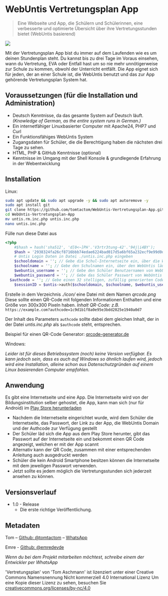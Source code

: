 # WebUntis Vertretungsplan App
> Eine Webseite und App, die Schülern und Schülerinnen, eine verbesserte und optimierte Übersicht über ihre Vertretungsstunden bietet (WebUntis basierend)

![](https://repository-images.githubusercontent.com/305484442/8d30aa00-125c-11eb-996d-6a584ed9b439)

Mit der Vertretungsplan App bist du immer auf dem Laufenden wie es um deinen Stundenplan steht. Du kannst bis zu drei Tage im Voraus einsehen, wann du Vertretung, EVA oder Entfall hast um so nie mehr unnötigerweise zur Schule zu kommen, obwohl der Unterricht entfällt. Die App eignet sich für jeden, der an einer Schule ist, die WebUntis benutzt und das zur App gehörende Vertretungsplan System hat.

## Voraussetzungen (für die Installation und Administration)
* Deutsch Kenntnisse, da das gesamte System auf Deutsch läuft. _(Knowledge of German, as the entire system runs in German.)_
* Ein internetfähiger Linuxbasierter Computer mit Apache24, PHP7 und Curl
* Ein Funktionsfähiges WebUntis System
* Zugangsdaten für Schüler, die die Berechtigung haben die nächsten drei Tage zu sehen.
* HTML, PHP & GitHub Kenntnisse (optional)
* Kenntnisse im Umgang mit der Shell Konsole & grundlegende Erfahrung in der Webentwicklung

## Installation

Linux:

```sh
sudo apt update && sudo apt upgrade -y && sudo apt autoremove -y
sudo apt install git
git clone https://github.com/tomtactom/WebUntis-Vertretungsplan-App.git
cd WebUntis-Vertretungsplan-App
mv untis.rm.inc.php untis.inc.php
nano untis.inc.php
```
Fülle nun diese Datei aus
```php
<?php
	#$hash = hash('sha512', 'd[0<~]PH'.'V3rtr3tung-42'.'94j|i4BY');
	$hash = '2938324fa26cf8716bbb74edae6224bad017d5a6bf65a232ecf9e99d0d6aac57eec7f7f523437502f23c28d09f2c11abd31d819535a50a3e8d5dd63ecbb13c6f'; // V3rtr3tung-42   // Bitte ändere das Passwort sobald es geht!
	# Untis Login Daten in Datei ./untis.inc.php eingeben
	$schooldomain = ''; // Gebe die Schul-Internetseite ein, über die WebUntis läuft
	$schoolname = ''; // Gebe den Schulnamen ein, über den WebUntis läuft
	$webuntis_username = ''; // Gebe den Schüler Benutzernamen von WebUntis ein
	$webuntis_password = ''; // Gebe das Schüler Passwort von WebUntis ein
  $authcode = ''; // Gebe einen 32 stelligen, zufällig generierten Code ein, der aus Kleinbuchstaben und Zahlen besteht ; Für die Verbindung zur App (Wird als GET Parameter übermittelt, nirgendwo offen ausgeben)
    $sessionID = $untis->auth($schooldomain, $schoolname, $webuntis_username, $webuntis_password);
```

Erstelle in dem Verzeichnis _./icon/_ eine Datei mit dem Namen _qrcode.png_ Diese sollte einen QR-Code mit folgenden Informationen Enthalten und eine Größe von 300x300 Pixeln haben.
_Inhalt QR-Code: z.B._ `https://example.com?authcode=1c9d1b1f8a0e95e3bdd2025e1940a0d7`

Der Inhalt des Parameters `authcode` sollte dabei dem gleichen Inhalt, der in der Datei _untis.inc.php_ als `$authcode` steht, entsprechen.

Beispiel für einen QR-Code Generator: [qrcode-generator.de](https://www.qrcode-generator.de/)

Windows:

_Leider ist für dieses Betriebssystem (noch) keine Version verfügbar. Es kann jedoch sein, dass es auch auf Windows so ähnlich laufen wird, jedoch wird eine Installation, alleine schon aus Datenschutzgründen auf einem Linux basierenden Computer empfohlen._

## Anwendung

Es gibt eine Internetseite und eine App. Die Internetseite wird von der Bildungsinstitution selber gehostet, die App, kann man sich (nur für Android) im [Play Store herunterladen](https://play.google.com/store/apps/details?id=de.app.stundenplan.stundenplant)

* Nachdem die Internetseite eingerichtet wurde, wird dem Schüler die Internetseite, das Passwort, der Link zu der App, die WebUntis Domain und der Authcode zur Verfügung gestellt
* Der Schüler läd sich die App aus dem Play Store herunter, gibt das Passwort auf der Internetseite ein und bekommt einen QR Code angezeigt, welchen er mit der App scannt
* Alternativ kann der QR Code, zusammen mit einer entsprechenden Anleitung auch ausgedruckt werden
* Schüler die kein Android Smartphone besitzen können die Internetseite mit dem jeweiligen Passwort verwenden.
* Jetzt sollte es jedem möglich die Vertretungsstunden sich jederzeit ansehen zu können.

## Versionsverlauf

* 1.0 - Release
    * Die erste richtige Veröffentlichung.

## Metadaten

Tom – [Github: @tomtactom](https://github.com/tomtactom) – [WhatsApp](http://wa.me/00491788724382/?text=Hallo+Tom%2C%0D%0AIch+habe+auf+GitHub+dein+Projekt:+WebUntis+Vertretungsplan+App+-+https%3A%2F%2Fgithub.com%2Ftomtactom%2FWebUntis-Vertretungsplan-App.git+gefunden+und+habe+eine+Anmerkung+dazu.)

Emre - [Github: @emredevde](https://github.com/emredevde)

 _Wenn du bei dem Projekt mitarbeiten möchtest, schreibe einem der Entwickler per WhatsApp_

'Vertretungsplan' von 'Tom Aschmann' ist lizenziert
unter einer Creative Commons Namensnennung
Nicht kommerziell 4.0 International Lizenz
Um eine Kopie dieser Lizenz zu sehen, besuchen Sie
[creativecommons.org/licenses/by-nc/4.0](http://creativecommons.org/licenses/by-nc/4.0/)

